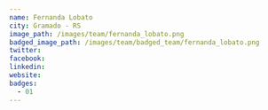```yaml
---
name: Fernanda Lobato
city: Gramado - RS
image_path: /images/team/fernanda_lobato.png
badged_image_path: /images/team/badged_team/fernanda_lobato.png
twitter:
facebook:
linkedin:
website:
badges:
  - 01
---
```


